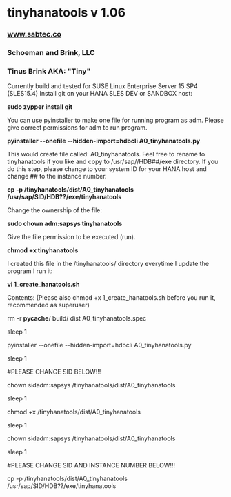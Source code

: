 ﻿# tinyhanatools v 1.06
### www.sabtec.co
### Schoeman and Brink, LLC
### Tinus Brink AKA: "Tiny"

Currently build and tested for SUSE Linux Enterprise Server 15 SP4 (SLES15.4)
Install git on your HANA SLES DEV or SANDBOX host:

**sudo zypper install git**

You can use pyinstaller to make one file for running program as <sid>adm.  Please give correct permissions for <sid>adm to run program.

**pyinstaller --onefile --hidden-import=hdbcli A0_tinyhanatools.py**

This would create file called:  A0_tinyhanatools.  Feel free to rename to tinyhanatools if you like and copy to /usr/sap/<sid>/HDB##/exe directory.
If you do this step, please change <sid> to your system ID for your HANA host and change ## to the instance number.

**cp -p /tinyhanatools/dist/A0_tinyhanatools /usr/sap/SID/HDB??/exe/tinyhanatools**

Change the ownership of the file:

**sudo chown <sid>adm:sapsys tinyhanatools**

Give the file permission to be executed (run).

**chmod +x tinyhanatools**

I created this file in the /tinyhanatools/ directory everytime I update the program I run it:

**vi 1_create_hanatools.sh**

Contents: (Please also chmod +x 1_create_hanatools.sh before you run it, recommended as superuser)

rm -r __pycache__/ build/ dist A0_tinyhanatools.spec

sleep 1

pyinstaller --onefile --hidden-import=hdbcli A0_tinyhanatools.py

sleep 1

#PLEASE CHANGE SID BELOW!!!

chown sidadm:sapsys /tinyhanatools/dist/A0_tinyhanatools

sleep 1

chmod +x /tinyhanatools/dist/A0_tinyhanatools

sleep 1

chown sidadm:sapsys /tinyhanatools/dist/A0_tinyhanatools

sleep 1

#PLEASE CHANGE SID AND INSTANCE NUMBER BELOW!!!

cp -p /tinyhanatools/dist/A0_tinyhanatools /usr/sap/SID/HDB??/exe/tinyhanatools

